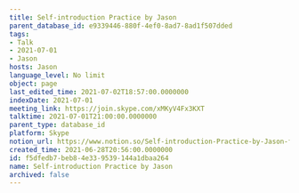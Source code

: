 ```yaml
---
title: Self-introduction Practice by Jason
parent_database_id: e9339446-880f-4ef0-8ad7-8ad1f507dded
tags:
- Talk
- 2021-07-01
- Jason
hosts: Jason
language_level: No limit
object: page
last_edited_time: 2021-07-02T18:57:00.0000000
indexDate: 2021-07-01
meeting_link: https://join.skype.com/xMKyV4Fx3KXT
talktime: 2021-07-01T21:00:00.0000000
parent_type: database_id
platform: Skype
notion_url: https://www.notion.so/Self-introduction-Practice-by-Jason-f5dfedb7beb84e339539144a1dbaa264
created_time: 2021-06-28T20:56:00.0000000
id: f5dfedb7-beb8-4e33-9539-144a1dbaa264
name: Self-introduction Practice by Jason
archived: false
---
```








